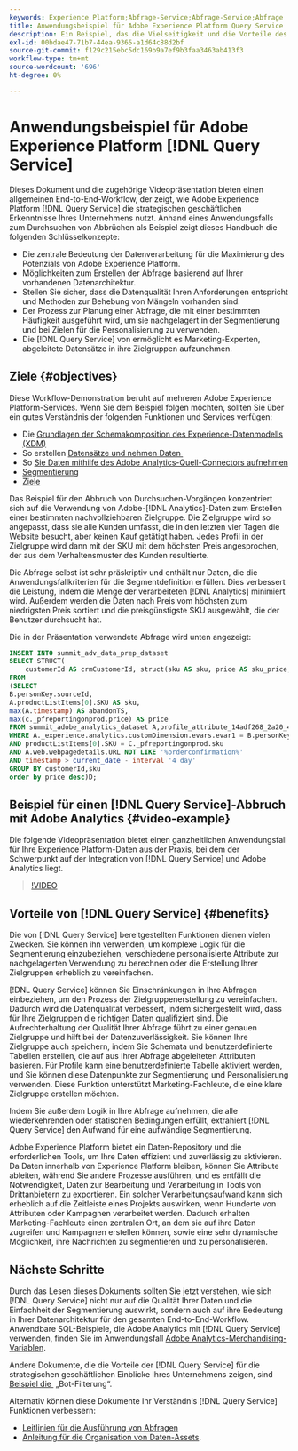 ```yaml
---
keywords: Experience Platform;Abfrage-Service;Abfrage-Service;Abfrage
title: Anwendungsbeispiel für Adobe Experience Platform Query Service
description: Ein Beispiel, das die Vielseitigkeit und die Vorteile des Abfrage-Service von Adobe Experience Platform veranschaulicht.
exl-id: 00bdae47-71b7-44ea-9365-a1d64c88d2bf
source-git-commit: f129c215ebc5dc169b9a7ef9b3faa3463ab413f3
workflow-type: tm+mt
source-wordcount: '696'
ht-degree: 0%

---
```


# Anwendungsbeispiel für Adobe Experience Platform [!DNL Query Service]

Dieses Dokument und die zugehörige Videopräsentation bieten einen allgemeinen End-to-End-Workflow, der zeigt, wie Adobe Experience Platform [!DNL Query Service] die strategischen geschäftlichen Erkenntnisse Ihres Unternehmens nutzt. Anhand eines Anwendungsfalls zum Durchsuchen von Abbrüchen als Beispiel zeigt dieses Handbuch die folgenden Schlüsselkonzepte:

* Die zentrale Bedeutung der Datenverarbeitung für die Maximierung des Potenzials von Adobe Experience Platform.
* Möglichkeiten zum Erstellen der Abfrage basierend auf Ihrer vorhandenen Datenarchitektur.
* Stellen Sie sicher, dass die Datenqualität Ihren Anforderungen entspricht und Methoden zur Behebung von Mängeln vorhanden sind.
* Der Prozess zur Planung einer Abfrage, die mit einer bestimmten Häufigkeit ausgeführt wird, um sie nachgelagert in der Segmentierung und bei Zielen für die Personalisierung zu verwenden.
* Die [!DNL Query Service] von ermöglicht es Marketing-Experten, abgeleitete Datensätze in ihre Zielgruppen aufzunehmen.

## Ziele {#objectives}

Diese Workflow-Demonstration beruht auf mehreren Adobe Experience Platform-Services. Wenn Sie dem Beispiel folgen möchten, sollten Sie über ein gutes Verständnis der folgenden Funktionen und Services verfügen:

* Die [Grundlagen der Schemakomposition des Experience-Datenmodells (XDM)](../../xdm/schema/composition.md)
* So erstellen [&#x200B; Datensätze und nehmen Daten &#x200B;](https://experienceleague.adobe.com/docs/platform-learn/tutorials/data-ingestion/create-datasets-and-ingest-data.html?lang=de)
* So [&#x200B; Sie Daten mithilfe des Adobe Analytics-Quell-Connectors aufnehmen](https://experienceleague.adobe.com/docs/platform-learn/tutorials/sources/ingest-data-from-adobe-analytics.html?lang=de)
* [Segmentierung](../../segmentation/home.md)
* [Ziele](../../destinations/home.md)

Das Beispiel für den Abbruch von Durchsuchen-Vorgängen konzentriert sich auf die Verwendung von Adobe-[!DNL Analytics]-Daten zum Erstellen einer bestimmten nachvollziehbaren Zielgruppe. Die Zielgruppe wird so angepasst, dass sie alle Kunden umfasst, die in den letzten vier Tagen die Website besucht, aber keinen Kauf getätigt haben. Jedes Profil in der Zielgruppe wird dann mit der SKU mit dem höchsten Preis angesprochen, der aus dem Verhaltensmuster des Kunden resultierte.

Die Abfrage selbst ist sehr präskriptiv und enthält nur Daten, die die Anwendungsfallkriterien für die Segmentdefinition erfüllen. Dies verbessert die Leistung, indem die Menge der verarbeiteten [!DNL Analytics] minimiert wird. Außerdem werden die Daten nach Preis vom höchsten zum niedrigsten Preis sortiert und die preisgünstigste SKU ausgewählt, die der Benutzer durchsucht hat.

Die in der Präsentation verwendete Abfrage wird unten angezeigt:

```sql
INSERT INTO summit_adv_data_prep_dataset
SELECT STRUCT(
    customerId AS crmCustomerId, struct(sku AS sku, price AS sku_price, abandonTS AS abandonTS) AS abandonBrowse) AS _pfreportingonprod
FROM
(SELECT
B.personKey.sourceId,
A.productListItems[0].SKU AS sku,
max(A.timestamp) AS abandonTS,
max(c._pfreportingonprod.price) AS price
FROM summit_adobe_analytics_dataset A,profile_attribute_14adf268_2a20_4dee_bee6_a6b0e34616a9 B,summit_product_dataset c
WHERE A._experience.analytics.customDimension.evars.evar1 = B.personKey.sourceID
AND productListItems[0].SKU = C._pfreportingonprod.sku
AND A.web.webpagedetails.URL NOT LIKE '%orderconfirmation%'
AND timestamp > current_date - interval '4 day'
GROUP BY customerId,sku
order by price desc)D;
```

## Beispiel für einen [!DNL Query Service]-Abbruch mit Adobe Analytics {#video-example}

Die folgende Videopräsentation bietet einen ganzheitlichen Anwendungsfall für Ihre Experience Platform-Daten aus der Praxis, bei dem der Schwerpunkt auf der Integration von [!DNL Query Service] und Adobe Analytics liegt.

>[!VIDEO](https://video.tv.adobe.com/v/3454955?quality=12&learn=on&captions=ger)

## Vorteile von [!DNL Query Service] {#benefits}

Die von [!DNL Query Service] bereitgestellten Funktionen dienen vielen Zwecken. Sie können ihn verwenden, um komplexe Logik für die Segmentierung einzubeziehen, verschiedene personalisierte Attribute zur nachgelagerten Verwendung zu berechnen oder die Erstellung Ihrer Zielgruppen erheblich zu vereinfachen.

[!DNL Query Service] können Sie Einschränkungen in Ihre Abfragen einbeziehen, um den Prozess der Zielgruppenerstellung zu vereinfachen. Dadurch wird die Datenqualität verbessert, indem sichergestellt wird, dass für Ihre Zielgruppen die richtigen Daten qualifiziert sind. Die Aufrechterhaltung der Qualität Ihrer Abfrage führt zu einer genauen Zielgruppe und hilft bei der Datenzuverlässigkeit. Sie können Ihre Zielgruppe auch speichern, indem Sie Schemata und benutzerdefinierte Tabellen erstellen, die auf aus Ihrer Abfrage abgeleiteten Attributen basieren. Für Profile kann eine benutzerdefinierte Tabelle aktiviert werden, und Sie können diese Datenpunkte zur Segmentierung und Personalisierung verwenden. Diese Funktion unterstützt Marketing-Fachleute, die eine klare Zielgruppe erstellen möchten.

Indem Sie außerdem Logik in Ihre Abfrage aufnehmen, die alle wiederkehrenden oder statischen Bedingungen erfüllt, extrahiert [!DNL Query Service] den Aufwand für eine aufwändige Segmentierung.

Adobe Experience Platform bietet ein Daten-Repository und die erforderlichen Tools, um Ihre Daten effizient und zuverlässig zu aktivieren. Da Daten innerhalb von Experience Platform bleiben, können Sie Attribute ableiten, während Sie andere Prozesse ausführen, und es entfällt die Notwendigkeit, Daten zur Bearbeitung und Verarbeitung in Tools von Drittanbietern zu exportieren. Ein solcher Verarbeitungsaufwand kann sich erheblich auf die Zeitleiste eines Projekts auswirken, wenn Hunderte von Attributen oder Kampagnen verarbeitet werden. Dadurch erhalten Marketing-Fachleute einen zentralen Ort, an dem sie auf ihre Daten zugreifen und Kampagnen erstellen können, sowie eine sehr dynamische Möglichkeit, ihre Nachrichten zu segmentieren und zu personalisieren.

## Nächste Schritte

Durch das Lesen dieses Dokuments sollten Sie jetzt verstehen, wie sich [!DNL Query Service] nicht nur auf die Qualität Ihrer Daten und die Einfachheit der Segmentierung auswirkt, sondern auch auf ihre Bedeutung in Ihrer Datenarchitektur für den gesamten End-to-End-Workflow. Anwendbare SQL-Beispiele, die Adobe Analytics mit [!DNL Query Service] verwenden, finden Sie im Anwendungsfall [Adobe Analytics-Merchandising-Variablen](./merchandising-variables.md).

Andere Dokumente, die die Vorteile der [!DNL Query Service] für die strategischen geschäftlichen Einblicke Ihres Unternehmens zeigen, sind [&#x200B; Beispiel die &#x200B;](./bot-filtering.md) „Bot-Filterung“.

Alternativ können diese Dokumente Ihr Verständnis [!DNL Query Service] Funktionen verbessern:

* [Leitlinien für die Ausführung von Abfragen](../best-practices/writing-queries.md)
* [Anleitung für die Organisation von Daten-Assets](../best-practices/organize-data-assets.md).


